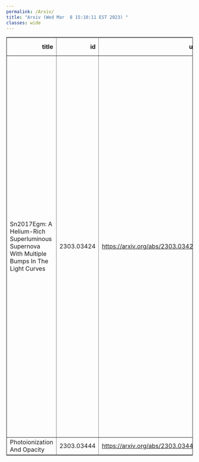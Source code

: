 ```yaml
---
permalink: /Arxiv/
title: "Arxiv (Wed Mar  8 15:10:11 EST 2023) "
classes: wide
---
```

<table border="1" class="dataframe">
  <thead>
    <tr style="text-align: right;">
      <th>title</th>
      <th>id</th>
      <th>url</th>
      <th>authors</th>
      <th>Local Authors</th>
    </tr>
  </thead>
  <tbody>
    <tr>
      <td>Sn2017Egm: A Helium-Rich Superluminous Supernova With Multiple Bumps In   The Light Curves</td>
      <td>2303.03424</td>
      <td><a href="https://arxiv.org/abs/2303.03424" target="_blank">https://arxiv.org/abs/2303.03424</a></td>
      <td>Jiazheng Zhu, Ning Jiang, Subo Dong, Alexei V. Filippenko, Richard J. Rudy, A. Pastorello, Christopher Ashall, Subhash Bose, R. S. Post, D. Bersier, Stefano Benetti, Thomas G. Brink, Ping Chen, Liming Dou, N. Elias-Rosa, Peter Lundqvist, Seppo Mattila, Ray W. Russell, Michael L. Sitko, Auni Somero, M. D. Stritzinger, Tinggui Wang, Peter J. Brown, E. Cappellaro, Morgan Fraser, Erkki Kankare, S. Moran, Simon Prentice, Tapio Pursimo, T. M. Reynolds, Weikang Zheng</td>
      <td>Subhash Bose</td>
    </tr>
    <tr>
      <td>Photoionization And Opacity</td>
      <td>2303.03444</td>
      <td><a href="https://arxiv.org/abs/2303.03444" target="_blank">https://arxiv.org/abs/2303.03444</a></td>
      <td>Anil Pradhan</td>
      <td>Anil Pradhan</td>
    </tr>
  </tbody>
</table>